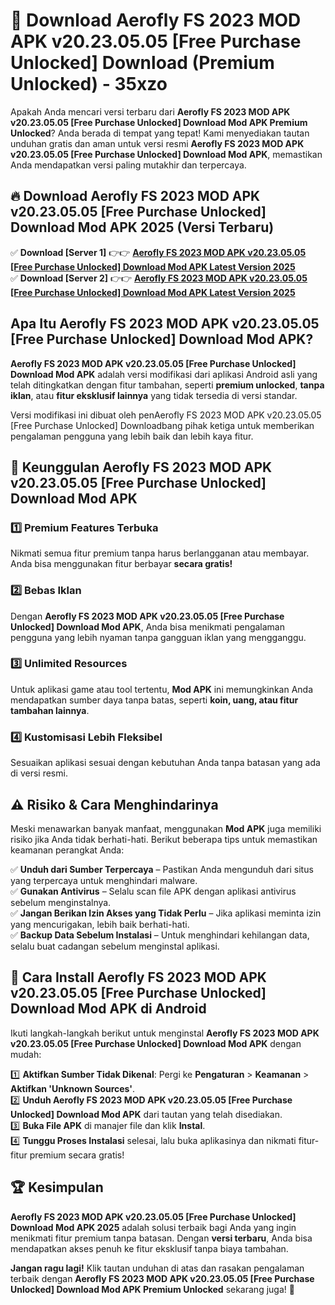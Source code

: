 # 🎯 Download Aerofly FS 2023 MOD APK v20.23.05.05 [Free Purchase Unlocked] Download (Premium Unlocked) -  35xzo

Apakah Anda mencari versi terbaru dari **Aerofly FS 2023 MOD APK v20.23.05.05 [Free Purchase Unlocked] Download Mod APK Premium Unlocked**? Anda berada di tempat yang tepat! Kami menyediakan tautan unduhan gratis dan aman untuk versi resmi **Aerofly FS 2023 MOD APK v20.23.05.05 [Free Purchase Unlocked] Download Mod APK**, memastikan Anda mendapatkan versi paling mutakhir dan terpercaya.

## 🔥 Download Aerofly FS 2023 MOD APK v20.23.05.05 [Free Purchase Unlocked] Download Mod APK 2025 (Versi Terbaru)

✅ **Download [Server 1]** 👉👉 [**Aerofly FS 2023 MOD APK v20.23.05.05 [Free Purchase Unlocked] Download Mod APK Latest Version 2025**](https://momento.my/?title=Aerofly_FS_2023_MOD_APK_v20.23.05.05_[Free_Purchase_Unlocked]_Download)  
✅ **Download [Server 2]** 👉👉 [**Aerofly FS 2023 MOD APK v20.23.05.05 [Free Purchase Unlocked] Download Mod APK Latest Version 2025**](https://momento.my/?title=Aerofly_FS_2023_MOD_APK_v20.23.05.05_[Free_Purchase_Unlocked]_Download)  

## Apa Itu Aerofly FS 2023 MOD APK v20.23.05.05 [Free Purchase Unlocked] Download Mod APK?

**Aerofly FS 2023 MOD APK v20.23.05.05 [Free Purchase Unlocked] Download Mod APK** adalah versi modifikasi dari aplikasi Android asli yang telah ditingkatkan dengan fitur tambahan, seperti **premium unlocked**, **tanpa iklan**, atau **fitur eksklusif lainnya** yang tidak tersedia di versi standar.

Versi modifikasi ini dibuat oleh penAerofly FS 2023 MOD APK v20.23.05.05 [Free Purchase Unlocked] Downloadbang pihak ketiga untuk memberikan pengalaman pengguna yang lebih baik dan lebih kaya fitur.

## 🎯 Keunggulan Aerofly FS 2023 MOD APK v20.23.05.05 [Free Purchase Unlocked] Download Mod APK

### 1️⃣ Premium Features Terbuka
Nikmati semua fitur premium tanpa harus berlangganan atau membayar. Anda bisa menggunakan fitur berbayar **secara gratis!**

### 2️⃣ Bebas Iklan
Dengan **Aerofly FS 2023 MOD APK v20.23.05.05 [Free Purchase Unlocked] Download Mod APK**, Anda bisa menikmati pengalaman pengguna yang lebih nyaman tanpa gangguan iklan yang mengganggu.

### 3️⃣ Unlimited Resources
Untuk aplikasi game atau tool tertentu, **Mod APK** ini memungkinkan Anda mendapatkan sumber daya tanpa batas, seperti **koin, uang, atau fitur tambahan lainnya**.

### 4️⃣ Kustomisasi Lebih Fleksibel
Sesuaikan aplikasi sesuai dengan kebutuhan Anda tanpa batasan yang ada di versi resmi.

## ⚠️ Risiko & Cara Menghindarinya

Meski menawarkan banyak manfaat, menggunakan **Mod APK** juga memiliki risiko jika Anda tidak berhati-hati. Berikut beberapa tips untuk memastikan keamanan perangkat Anda:

✅ **Unduh dari Sumber Terpercaya** – Pastikan Anda mengunduh dari situs yang terpercaya untuk menghindari malware.  
✅ **Gunakan Antivirus** – Selalu scan file APK dengan aplikasi antivirus sebelum menginstalnya.  
✅ **Jangan Berikan Izin Akses yang Tidak Perlu** – Jika aplikasi meminta izin yang mencurigakan, lebih baik berhati-hati.  
✅ **Backup Data Sebelum Instalasi** – Untuk menghindari kehilangan data, selalu buat cadangan sebelum menginstal aplikasi.

## 📌 Cara Install Aerofly FS 2023 MOD APK v20.23.05.05 [Free Purchase Unlocked] Download Mod APK di Android

Ikuti langkah-langkah berikut untuk menginstal **Aerofly FS 2023 MOD APK v20.23.05.05 [Free Purchase Unlocked] Download Mod APK** dengan mudah:

1️⃣ **Aktifkan Sumber Tidak Dikenal**: Pergi ke **Pengaturan** > **Keamanan** > **Aktifkan 'Unknown Sources'**.  
2️⃣ **Unduh Aerofly FS 2023 MOD APK v20.23.05.05 [Free Purchase Unlocked] Download Mod APK** dari tautan yang telah disediakan.  
3️⃣ **Buka File APK** di manajer file dan klik **Instal**.  
4️⃣ **Tunggu Proses Instalasi** selesai, lalu buka aplikasinya dan nikmati fitur-fitur premium secara gratis!

## 🏆 Kesimpulan

**Aerofly FS 2023 MOD APK v20.23.05.05 [Free Purchase Unlocked] Download Mod APK 2025** adalah solusi terbaik bagi Anda yang ingin menikmati fitur premium tanpa batasan. Dengan **versi terbaru**, Anda bisa mendapatkan akses penuh ke fitur eksklusif tanpa biaya tambahan.

**Jangan ragu lagi!** Klik tautan unduhan di atas dan rasakan pengalaman terbaik dengan **Aerofly FS 2023 MOD APK v20.23.05.05 [Free Purchase Unlocked] Download Mod APK Premium Unlocked** sekarang juga! 🚀
